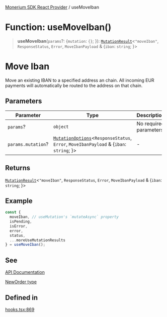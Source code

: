 [Monerium SDK React Provider](../README.md) / useMoveIban

# Function: useMoveIban()

> **useMoveIban**(`params`?: \{`mutation`: `{}`; \}): [`MutationResult`](../type-aliases/MutationResult.md)\<`"moveIban"`, `ResponseStatus`, `Error`, `MoveIbanPayload` & \{`iban`: `string`; \}\>

# Move Iban

Move an existing IBAN to a specified address an chain.
All incoming EUR payments will automatically be routed to the address on that chain.

## Parameters

| Parameter          | Type                                                                                                                             | Description             |
| ------------------ | -------------------------------------------------------------------------------------------------------------------------------- | ----------------------- |
| `params`?          | `object`                                                                                                                         | No required parameters. |
| `params.mutation`? | [`MutationOptions`](../type-aliases/MutationOptions.md)\<`ResponseStatus`, `Error`, `MoveIbanPayload` & \{`iban`: `string`; \}\> | -                       |

## Returns

[`MutationResult`](../type-aliases/MutationResult.md)\<`"moveIban"`, `ResponseStatus`, `Error`, `MoveIbanPayload` & \{`iban`: `string`; \}\>

## Example

```ts
const {
  moveIban, // useMutation's `mutateAsync` property
  isPending,
  isError,
  error,
  status,
  ...moreUseMutationResults
} = useMoveIban();
```

## See

[API Documentation](https://monerium.dev/api-docs-v2#tag/ibans/operation/move-iban)

[NewOrder type](https://github.com/monerium/js-monorepo/blob/main/packages/sdk/docs/generated/interfaces/MoveIbanPayload.md)

## Defined in

[hooks.tsx:869](https://github.com/monerium/js-monorepo/blob/main/packages/sdk-react-provider/src/lib/hooks.tsx#L869)
